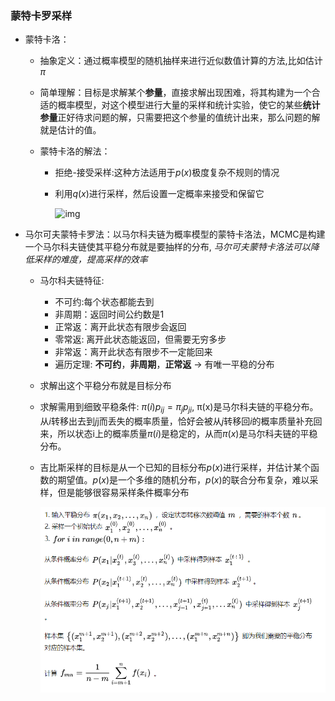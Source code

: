 ### 蒙特卡罗采样



- 蒙特卡洛：

  - 抽象定义：通过概率模型的随机抽样来进行近似数值计算的方法,比如估计$\pi$

  - 简单理解：目标是求解某个**参量**，直接求解出现困难，将其构建为一个合适的概率模型，对这个模型进行大量的采样和统计实验，使它的某些**统计参量**正好待求问题的解，只需要把这个参量的值统计出来，那么问题的解就是估计的值。

  - 蒙特卡洛的解法：

    - 拒绝-接受采样:这种方法适用于$p(x)$极度复杂不规则的情况

    - 利用$q(x)$进行采样，然后设置一定概率来接受和保留它

      ![img](https://pic2.zhimg.com/80/v2-c6015aa0d342bc1598c460bbd9fb8311_720w.jpg)

- 马尔可夫蒙特卡罗法：以马尔科夫链为概率模型的蒙特卡洛法，MCMC是构建一个马尔科夫链使其平稳分布就是要抽样的分布, *马尔可夫蒙特卡洛法可以降低采样的难度，提高采样的效率*

  - 马尔科夫链特征:

    - 不可约:每个状态都能去到
    - 非周期：返回时间公约数是1
    - 正常返：离开此状态有限步会返回
    - 零常返: 离开此状态能返回，但需要无穷多步
    - 非常返：离开此状态有限步不一定能回来
    - 遍历定理: **不可约**，**非周期**，**正常返** $\rightarrow$ 有唯一平稳的分布

  - 求解出这个平稳分布就是目标分布

  - 求解需用到细致平稳条件: $\pi(i)p_{ij}=\pi_{j}p_{ji}$, π(x)是马尔科夫链的平稳分布。从*i*转移出去到*j*j而丢失的概率质量，恰好会被从*j*转移回*i*的概率质量补充回来，所以状态i上的概率质量*π*(*i*)是稳定的，从而*π*(*x*)是马尔科夫链的平稳分布。

  - 吉比斯采样的目标是从一个已知的目标分布$p(x)$进行采样，并估计某个函数的期望值。$p(x)$是一个多维的随机分布，$p(x)$的联合分布复杂，难以采样，但是能够很容易采样条件概率分布

    ![img](../img/gibbs.png)
